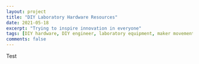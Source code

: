 ```yaml
---
layout: project
title: "DIY Laboratory Hardware Resources"
date: 2021-05-18
excerpt: "Trying to inspire innovation in everyone"
tags: [DIY hardware, DIY engineer, laboratory equipment, maker movement]
comments: false
---
```


Test
